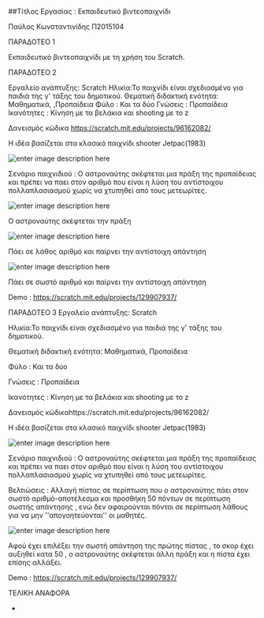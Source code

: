 ##Τίτλος Εργασίας : Εκπαιδευτικό βιντεοπαιχνίδι

Παύλος Κωνσταντινίδης Π2015104

ΠΑΡΑΔΟΤΕΟ 1

Εκπαιδευτικό βιντεοπαιχνίδι με τη χρήση του Scratch.

ΠΑΡΑΔΟΤΕΟ 2

Εργαλείο ανάπτυξης: Scratch
Ηλικία:Το παιχνίδι είναι σχεδιασμένο για παιδιά της γ' τάξης του δημοτικού.
Θεματική διδακτική ενότητα: Μαθηματικά, ,Προπαίδεια
Φύλο : Και τα δύο
Γνώσεις : Προπαίδεια
Ικανότητες : Κίνηση με τα βελάκια και shooting με το z 

Δανεισμός κώδικα  https://scratch.mit.edu/projects/96162082/


Η ιδέα βασίζεται στα κλασικό παιχνίδι shooter   Jetpac(1983)




![enter image description here](https://lh3.googleusercontent.com/-eyBpI0NOc2A/WCNjKqrjvKI/AAAAAAAAACE/h1R5ysNj4J4fGR5TtwoRXsE3VZCS8dX8wCLcB/s0/%25CE%25B1%25CF%2581%25CF%2587%25CE%25B9%25CE%25BA%25CE%25BF+%25CF%2580%25CE%25B1%25CE%25B9%25CF%2587%25CE%25BD%25CE%25B9%25CE%25B4%25CE%25B9.png "αρχικο παιχνιδι.png")



Σενάριο παιχνιδιού : Ο αστροναύτης σκέφτεται μια πράξη της προπαίδειας και πρέπει να παει στον  αριθμό που είναι η λύση του αντίστοιχου πολλαπλασιασμού χωρίς να χτυπηθεί από τους μετεωρίτες.




![enter image description here](https://lh3.googleusercontent.com/cl_d_42CuHPWaM27VULx226b40tsVjjqZD7fN3VMitj19AUNdCSJPaqLQ24804DQdZRXhsc=s0 "ερωτηση jetpack.png")

Ο αστροναύτης σκέφτεται την πράξη



![enter image description here](https://lh3.googleusercontent.com/-7nATSgCpXmY/WCNlKjD7QgI/AAAAAAAAACY/_GGpJb7MQPIQs7I5mArLqAm5mq5XquVLwCLcB/s0/%25CE%25BB%25CE%25B1%25CE%25B8%25CE%25BF%25CF%2582+%25CE%25B1%25CF%2580%25CE%25B1%25CE%25BD%25CF%2584%25CE%25B7%25CF%2583%25CE%25B7+%25CE%25B1%25CF%2580%25CE%25BF+%25CF%2584%25CE%25B7%25CE%25BD+1%25CE%25B7+%25CF%2580%25CE%25B9%25CF%2583%25CF%2584%25CE%25B1.png "λαθος απαντηση απο την 1η πιστα.png")

Πάει σε λάθος αριθμό και παίρνει την αντίστοιχη απάντηση




![enter image description here](https://lh3.googleusercontent.com/-jZHSmVYib08/WCNl9kiCZ8I/AAAAAAAAACw/0KSLI43m3CMmn18dGfOk1GvnyeFsvy35QCLcB/s0/%25CF%2583%25CF%2589%25CF%2583%25CF%2584%25CE%25B7+%25CE%25B1%25CF%2580%25CE%25B1%25CE%25BD%25CF%2584%25CE%25B7%25CF%2583%25CE%25B7.png "σωστη απαντηση.png")

Πάει σε σωστό αριθμό και παίρνει την αντίστοιχη απάντηση



Demo :  https://scratch.mit.edu/projects/129907937/





ΠΑΡΑΔΟΤΕΟ 3
Εργαλείο ανάπτυξης: Scratch

Ηλικία:Το παιχνίδι είναι σχεδιασμένο για παιδιά της γ' τάξης του δημοτικού.

Θεματική διδακτική ενότητα: Μαθηματικά, Προπαίδεια

Φύλο : Και τα δύο

Γνώσεις : Προπαίδεια

Ικανότητες : Κίνηση με τα βελάκια και shooting με το z 



Δανεισμός κώδικαhttps://scratch.mit.edu/projects/96162082/

Η ιδέα βασίζεται στα κλασικό παιχνίδι shooter  Jetpac(1983)


![enter image description here](https://lh3.googleusercontent.com/-eyBpI0NOc2A/WCNjKqrjvKI/AAAAAAAAACE/h1R5ysNj4J4fGR5TtwoRXsE3VZCS8dX8wCLcB/s0/%25CE%25B1%25CF%2581%25CF%2587%25CE%25B9%25CE%25BA%25CE%25BF+%25CF%2580%25CE%25B1%25CE%25B9%25CF%2587%25CE%25BD%25CE%25B9%25CE%25B4%25CE%25B9.png "αρχικο παιχνιδι.png")

Σενάριο παιχνιδιού : Ο αστροναύτης σκέφτεται μια πράξη της προπαίδειας και πρέπει να παει στον  αριθμό που είναι η λύση του αντίστοιχου πολλαπλασιασμού χωρίς να χτυπηθεί από τους μετεωρίτες.


Βελτιώσεις : 
Αλλαγή πίστας σε περίπτωση που ο αστροναύτης πάει στον σωστό αριθμό-αποτέλεσμα και προσθήκη 50 πόντων σε περίπτωση σωστής απάντησης , ενώ δεν αφαιρούνται πόντοι σε περίπτωση λάθους για να μην ''απογοητεύονται'' οι μαθητές.



![enter image description here](https://lh3.googleusercontent.com/-1FEZ6gjb4-Y/WEhdaZX6KSI/AAAAAAAAAEE/BeUiQLgewSssRvZ4ceGtWqwb_Rm4JMcXwCLcB/s0/50+%25CF%2580%25CF%258C%25CE%25BD%25CF%2584%25CE%25BF%25CE%25B9.png "50 πόντοι.png")


Αφού έχει επιλέξει την σωστή απάντηση της πρώτης πίστας  , το σκορ έχει αυξηθεί κατα 50 , ο αστροναύτης σκέφτεται άλλη πράξη και η πίστα έχει επίσης αλλάξει.


Demo :  https://scratch.mit.edu/projects/129907937/






ΤΕΛΙΚΗ ΑΝΑΦΟΡΑ

-
